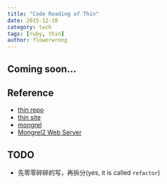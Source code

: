 ```yaml
---
title: "Code Reading of Thin"
date: 2015-12-10
category: tech
tags: [ruby, thin]
author: flowerwrong
---
```


## Coming soon...


## Reference

* [thin repo](https://github.com/macournoyer/thin)
* [thin site](http://code.macournoyer.com/thin/)
* [mongrel](https://github.com/evan/mongrel)
* [Mongrel2 Web Server](https://github.com/mongrel2/mongrel2)

## TODO

* 先零零碎碎的写，再拆分(yes, it is called `refactor`)

